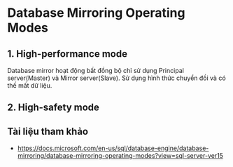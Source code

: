 # Database Mirroring Operating Modes

## 1. High-performance mode

Database mirror hoạt động bất đồng bộ chỉ sử dụng Principal server(Master) và Mirror server(Slave). Sử dụng hình thức chuyển đồi và có thế mất dữ liệu.

## 2. High-safety mode

## Tài liệu tham khảo
- https://docs.microsoft.com/en-us/sql/database-engine/database-mirroring/database-mirroring-operating-modes?view=sql-server-ver15
